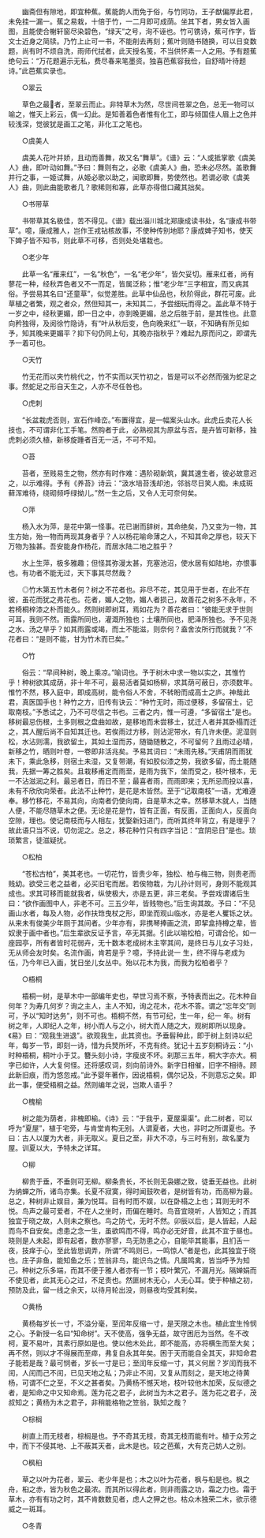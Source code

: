 <!-- { "loadSidebar": true } -->
　　幽斋但有隙地，即宜种蕉。蕉能韵人而免于俗，与竹同功，王子猷偏厚此君，未免挂一漏一。蕉之易栽，十倍于竹，一二月即可成荫。坐其下者，男女皆入画图，且能使合榭轩窗尽染碧色，“绿天”之号，洵不诬也。竹可镌诗，蕉可作字，皆文士近身之简牍。乃竹上止可一书，不能削去再刻；蕉叶则随书随换，可以日变数题，尚有时不烦自洗，雨师代拭者，此天授名笺，不当供怀素一人之用。予有题蕉绝句云：“万花题遍示无私，费尽春来笔墨资。独喜芭蕉容我俭，自舒晴叶待题诗。”此芭蕉实录也。

　　○翠云

　　草色之最者，至翠云而止。非特草木为然，尽世间苍翠之色，总无一物可以喻之，惟天上彩云，偶一幻此。是知善着色者惟有化工，即与倾国佳人眉上之色并较浅深，觉彼犹是画工之笔，非化工之笔也。

　　○虞美人

　　虞美人花叶并娇，且动而善舞，故又名“舞草”。《谱》云：“人或抵掌歌《虞美人》曲，即叶动如舞。”予曰：舞则有之，必歌《虞美人》曲，恐未必尽然。盖歌舞并行之事，一姬试舞，从姬必歌以助之，闻歌即舞，势使然也。若谓必歌《虞美人》曲，则此曲能歌者几？歌稀则和寡，此草亦得借口藏其拙矣。

　　○书带草

　　书带草其名极佳，苦不得见。《谱》载出淄川城北郑康成读书处，名“康成书带草”。噫，康成雅人，岂作王戎钻核故事，不使种传别地耶？康成婢子知书，使天下婢子皆不知书，则此草不可移，否则处处堪栽也。

　　○老少年

　　此草一名“雁来红”，一名“秋色”，一名“老少年”，皆欠妥切。雁来红者，尚有蓼花一种，经秋弄色者又不一而足，皆属泛称；惟“老少年”三字相宜，而又病其俗。予尝易其名曰“还童草”，似觉差胜。此草中仙品也，秋阶得此，群花可废。此草植之者繁，观之者众，然但知其一，未知其二，予尝细玩而得之。盖此草不特于一岁之中，经秋更媚，即一日之中，亦到晚更媚，总之后胜于前，是其性也。此意向矜独得，及阅徐竹隐诗，有“叶从秋后变，色向晚来红”一联，不知确有所见如予，知其晚来更媚平？抑下句仍同上句，其晚亦指秋乎？难起九原而问之，即谓先予一着可也。

　　○天竹

　　竹无花而以夹竹桃代之，竹不实而以天竹初之，皆是可以不必然而强为蛇足之事。然蛇足之形自天生之，人亦不尽任咎也。

　　○虎刺

　　“长盆栽虎否则，宣石作峰峦。”布置得宜，是一幅案头山水。此虎丘卖花人长技也，不可谓非化工手笔。然购者于此，必熟视其为原盆与否。是卉皆可新移，独虎刺必须久植，新移旋踵者百无一活，不可不知。

　　○苔

　　苔者，至贱易生之物，然亦有时作难：遇阶砌新筑，冀其速生者，彼必故意迟之，以示难得。予有《养苔》诗云：“汲水培苔浅却池，邻翁尽日笑人痴。未成斑藓浑难待，绕砌频呼绿拗儿。”然一生之后，又令人无可奈何矣。

　　○萍

　　杨入水为萍，是花中第一怪事。花已谢而辞树，其命绝矣，乃又变为一物，其生方始，殆一物而两现其身者乎？人以杨花喻命薄之人，不知其命之厚也，较天下万物为独甚。吾安能身作杨花，而居水陆二地之胜乎？

　　水上生萍，极多雅趣；但怪其弥漫太甚，充塞池沼，使水居有如陆地，亦恨事也。有功者不能无过，天下事其尽然哉？

　　◎竹木第五竹木者何？树之不花者也。非尽不花，其见用于世者，在此不在彼，虽花而犹之弗花也。花者，媚人之物，媚人者损己，故善花之树多不永年，不若椅桐梓漆之朴而能久。然则树即树耳，焉如花为？善花者曰：“彼能无求于世则可耳，我则不然。雨露所同也，灌溉所独也；土壤所同也，肥泽所独也。予不见尧之水、汤之旱乎？如其雨露或竭，而土不能滋，则奈何？盍舍汝所行而就我？”不花者曰：“是则不能，甘为竹木而已矣。”

　　○竹

　　俗云：“早间种树，晚上乘凉。”喻词也。予于树木中求一物以实之，其惟竹乎！种树欲其成荫，非十年不可，最易活者莫如杨柳，求其荫可蔽日，亦须数年。惟竹不然，移入庭中，即成高树，能令俗人不舍，不转盼而成高士之庐。神哉此君，真医国手也！种竹之方，旧传有诀云：“种竹无时，雨过便移，多留宿土，记取南枝。”予悉试之，乃不可尽信之书也。三者之内，惟一可遵，“多留宿土”是也。移树最忌伤根，土多则根之盘曲如故，是移地而未尝移土，犹迁人者并其卧榻而迁之，其人醒后尚不自知其迁也。若俟雨过方移，则沾泥带水，有几许未便。泥湿则松，水沾则濡，我欲留土，其如土湿而苏，随锄随散之，不可留何？且雨过必晴，新移之竹，晒则叶卷，一卷即非活兆矣。予易其词曰：“未雨先移。”天甫阴而雨犹未下，乘此急移，则宿土未湿，又复带潮，有如胶似漆之势，我欲多留，而土能随我，先据一筹之胜矣。且栽移甫定而雨至，是雨为我下，坐而受之，枝叶根本，无一不沾滋润之利。最忌者日，而日不至；最喜者雨，而雨即来；无所忌而投以喜，未有不欣欣向荣者。此法不止种竹，是花是木皆然。至于“记取南枝”一语，尤难遵奉。移竹移花，不易其向，向南者仍使向南，自是草木之幸。然移草木就人，当随人便，不能尽随草木之便。无论是花是竹，皆有正面，有反面，正面向人，反面向空隙，理也。使记南枝而与人相左，犹娶新妇进门，而听其终年背立，有是理乎？故此语只当不说，切勿泥之。总之，移花种竹只有四字当记：“宜阴忌日”是也。琐琐繁言，徒滋疑扰。

　　○松柏

　　“苍松古柏”，美其老也。一切花竹，皆贵少年，独松、柏与梅三物，则贵老而贱幼。欲受三老之益者，必买旧宅而居。若俟物栽，为儿孙计则可，身则不能观其成也。求其可移而能就我者，纵使极大，亦是五更，非三老矣。予尝戏谓诸后生曰：“欲作画图中人，非老不可。三五少年，皆贱物也。”后生询其故。予曰：“不见画山水者，每及人物，必作扶筇曳杖之形，即坐而观山临水，亦是老人矍铄之状。从来未有俊美少年厕于其间者。少年亦有，非携琴捧画之流，即挈盒持樽之辈，皆奴隶于画中者也。”后生辈欲反证予言，卒无其据。引此以喻松柏，可谓合伦。如一座园亭，所有者皆时花弱卉，无十数本老成树木主宰其间，是终日与儿女子习处，无从师会友时矣。名流作画，肯若是乎？噫，予持此说一 生，终不得与老成为伍，乃今年已入画，犹日坐儿女丛中。殆以花木为我，而我为松柏者乎？

　　○梧桐

　　梧桐一树，是草木中一部编年史也，举世习焉不察，予特表而出之。花木种自何年？为寿几何岁？询之主人，主人不知，询之花木，花木不答。谓之“忘年交”则可，予以“知时达务”，则不可也。梧桐不然，有节可纪，生一年，纪一 年。树有树之年，人即纪人之年，树小而人与之小，树大而人随之大，观树即所以现身。《易》曰：“观我生进退”。欲观我生，此其资也。予垂髫种此，即于树上刻诗以纪年，每岁一节，即刻一诗，惜为兵燹所坏，不克有终。犹记十五岁刻桐诗云：“小时种梧桐，桐叶小于艾。簪头刻小诗，字瘦皮不坏。刹那三五年，桐大字亦大。桐字已如许，人大复何怪。还将感叹词，刻向前诗外。新字日相催，旧字不相待。顾此新旧痕，而为悠忽戒。”此予婴年著作，因说梧桐，偶尔记及，不则意忘之矣。即此一事，便受梧桐之益。然则编年之说，岂欺人语乎？

　　○槐榆

　　树之能为荫者，非槐即榆。《诗》云：“于我乎，夏屋渠渠”。此二树者，可以呼为“夏屋”，植于宅旁，与肯堂肯构无别。人谓夏者，大也，非时之所谓夏也。予曰：古人以厦为大者，非无取义。夏日之至，非大不凉，与三时有别，故名厦为屋。训夏以大，予特未之详耳。

　　○柳

　　柳贵于垂，不垂则可无柳。柳条贵长，不长则无袅娜之致，徒垂无益也。此树为纳蝉之所，诸鸟亦集。长夏不寂寞，得时闻鼓吹者，是树皆有功，而高柳为最。总之，种树非止娱目，兼为悦耳。目有时而不娱，以在卧榻之上也；耳则无时不悦。鸟声之最可爱者，不在人之坐时，而偏在睡时。鸟音宜晓听，人皆知之；而其独宜于晓之故，人则未之察也。鸟之防弋，无时不然。卯辰以后，是人皆起，人起而鸟不自安矣。虑患之念一生，虽欲鸣而不得，鸣亦必无好音，此其不宜于昼也。晓则是人未起，即有起者，数亦寥寥，鸟无防患之心，自能毕其能事，且扪舌一夜，技痒于心，至此皆思调弄，所谓“不鸣则已，一鸣惊人”者是也，此其独宜于晓也。庄子非鱼，能知鱼之乐；笠翁非鸟，能识鸟之情。凡属鸣禽，皆当呼予为知己。种树之乐多端，而其不便于雅人者亦有一节；枝叶繁冗，不漏月光。隔婵娟而不使见者，此其无心之过，不足责也。然匪树木无心，人无心耳。使于种植之初，预防及此，留一线之余天，以待月轮出没，则昼夜均受其利矣。

　　○黄杨

　　黄杨每岁长一寸，不溢分毫，至闰年反缩一寸，是天限之木也。植此宜生怜悯之心。予新授一名曰“知命树”。天不使高，强争无益，故守困厄为当然。冬不改柯，夏不易叶，其素行原如是也。使以他木处此，即不能高，亦将横生而至大矣；再不然，则以才不得展而至瘁，弗复自永其年矣。困于天而能自全其天，非知命君子能若是哉？最可悯者，岁长一寸是已；至闰年反缩一寸，其义何居？岁闰而我不闰，人闰而己不闰，已见天地之私；乃非止不闰，又复从而刻之，是天地之待黄杨，可谓不仁之至，不义之甚者矣。乃黄杨不憾天地，枝叶较他木加荣，反似德之者，是知命之中又知命焉。莲为花之君子，此树当为木之君子。莲为花之君子，茂叔知之；黄杨为木之君子，非稍能格物之笠翁，孰知之哉？

　　○棕榈

　　树直上而无枝者，棕榈是也。予不奇其无枝，奇其无枝而能有叶。植于众芳之中，而下不侵其地、上不蔽其天者，此木是也。较之芭蕉，大有克己妨人之别。

　　○枫桕

　　草之以叶为花者，翠云、老少年是也；木之以叶为花者，枫与桕是也。枫之舟，桕之赤，皆为秋色之最浓。而其所以得此者，则非雨露之功，霜之力也。霜于草木，亦有有功之时，其不肯数数见者，虑人之狎之也。枯众木独荣二木，欲示德威之一斑耳。

　　○冬青

